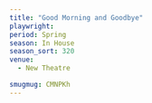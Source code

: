 ```yaml
---
title: "Good Morning and Goodbye"
playwright:
period: Spring
season: In House
season_sort: 320
venue:
  - New Theatre

smugmug: CMNPKh
---
```

